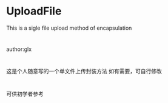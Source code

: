 # UploadFile
This is a sigle file upload method of encapsulation
#
author:glx
#

这是个人随意写的一个单文件上传封装方法
如有需要，可自行修改
#
可供初学者参考